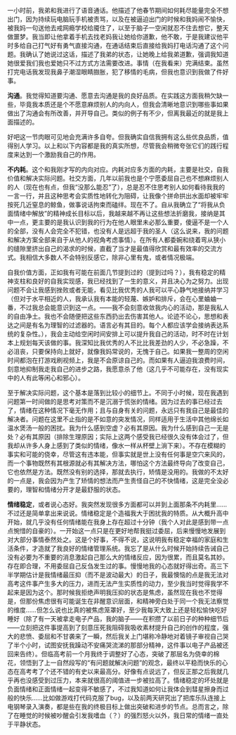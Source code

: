 一小时前，我弟和我进行了语音通话。他描述了他春节期间如何耗尽能量完全不想出门，因为持续玩电脑玩手机被责骂，以及在被逼迫出门的时候和我妈闹不愉快，被我妈一句送他去戒网瘾学校给魇住了，以至于脑子一空闲就忍不住去想它，整天做噩梦。我当即让他拿着手机去找老妈我让她给你道歉，他不敢，于是我建议他平时多给自己打气好有勇气直接沟通，在通话结束后直接给我妈打电话沟通了这个问题。我确认了她说过这话，描述了我弟的状态，让她晚上给我弟道歉，强调我知道她很爱我们我也爱她只不过方式方法需要改进。事情（在我看来）完满结束。虽然打完电话我发现我鼻子潮湿眼睛臌胀，犯了移情的毛病，但我也意识到我做了件好事。

**沟通**。我觉得知道要沟通、愿意去沟通是我的良好品质。在实践这方面我稍欠缺一些，毕竟我本质还是个不愿意麻烦别人的内向人，但我会清晰地意识到哪些事如果做出了沟通会有所改善，并开导自己。类似的例子有不少，但离我最近的就是我上面描述的。

好吧这一节肉眼可见地会充满许多自夸。但我确实自信我拥有这么些优良品质，值得别人学习。以上和以下内容都是我的真实所想，尽管我会稍微夸张它们的践行程度来达到一个激励我自己的作用。

**不内耗**。这个和我刚才写的内向对应。内耗对应多方面的内耗，主要是社交，自我价值和解决实际问题。社交方面，几年以前我也是个宁愿委屈自己也不想麻烦别人的人（现在也有点，但我“没那么能忍”了），总是忍不住思考别人如何看待我我的一言一行，并且这种思考会实质性地转化为阻碍，让我像个拼命拱出水面却被牢牢按死几近窒息的鲸鱼，做事说话拘束而磕绊。现在不了。自从我确立了“将我从负面情绪中解放”的精神成长目标以后，我越来越不再让这些想法折磨我，接纳是其中一点，更主要的是我认识到我的行为在他人眼里未必那么重要，傻逼不是一个人的全部，没有人会完全不犯错，也没有人是远超于我的圣人（这么说来，我的问题和解决方案全部来自于从他人的视角考虑事情）。在所有人都委婉和绕着弯从狭小的缝隙里挤出自己的渴求的时候，直截了当才是最值得欣赏和最有效率的交流方式。我相信大多数人不会特别反感它，除非心里有鬼，或者情况极端。

自我价值方面，正如我有可能在前面几节提到过的（提到过吗？），我有稳定的精神支柱和良好的自我实现感，我已经找到了一生的意义，并且决心为之努力。出现问题不会让我感到挫败或者无能，看见比我优秀的人我可以平心静气地接纳并学习（但对于水平相近的人，我承认我有本能的轻蔑、嫉妒和排斥，会在心里蛐蛐一番，不过我总会能意识到这一点。——我不会刻意收敛我内心的活动，那是我私人的自由净土。我也不会随便把这些东西扔出去伤害其他人。论迹不论心，思想和表达之间是有名为理智的过滤器的。语言必有其目的。每个人都应该学会接纳表达系统的复杂性。），我会主动给空闲时间安排上可以提升我自己的活动，时不时在计划本上规划每天该做的事。我深知比我优秀的人不比比我差劲的人少，不必急躁，不必沮丧，只要保持向上就好，就像我妈常说的，无愧于自己。如果我一整周的空闲时间都泡在打游戏刷视频上，我是不会原谅自己的。而如果有人逼迫我浪费时间，刻意地抑制我走我自己的进步之路，我愿意杀了他（这几乎不可能存在，没有现实中的人有此等闲心和邪心）。

至于解决实际问题，这个基本是落到比较小的细节上。不同于小时候，现在我遇到问题第一时间做的是思考对策而不是沉溺于慌张的情绪。因为过去的事已经过去了，情绪在这种情况下毫无作用；且与自身有关的问题，永远只有我自己是最佳的解决者。问题在这里不止指的是不如意的突发情况，同样适用于生活中其他绵长如温水煲汤一般的困扰。我为什么感到空虚？必有其原因。我为什么感到自己一无是处？必有其原因（排除生理原因；实际上这两个感受我已经很久没有体会过了，但我却从许多人身上感到了类似的情绪，像水一样从杯壁上淌下来）。不存在模糊的事实和可能的侥幸，尽管这有违本能，但事实就是世上没有任何事是空穴来风的，而一个事物既然有其根源就必有其解决方法，哪怕这个方法最终导向了改变自己，它也依然是方法。既然没有别的选择，那就去执行，矫情是没用的。我做的不太好的一点是，我会因为产生了矫情的想法而产生责怪自己的不快情绪，这是完全没必要的，理智和情绪分开才是最舒服的状态。

**情绪稳定**，或者说心态好。我突然发现很多方面都可以并到上面那条不内耗里……不过还是简单拿出来说说。情绪稳定是个造福我大于困扰我的特质。从大概升高中开始，就几乎没有任何情绪能在我身上存在超过十分钟（我个人对此是感到带一点点惋惜的自豪的）。一开始这一点只是在更好地帮我挺过委屈，后来慢慢地发展到对大部分事情泰然处之。这是个好事，不得不说，这说明我有稳定幸福的家庭和生活条件，才造就了我良好的情绪管理系统。我忘了是从什么时候开始持续告诫自己没有必要为不重要的消息激起自己那么大的情绪反应，因为很累，而且莫名其妙。存在即合理，不用委屈自己反刍发生过的事。慢慢地我的心态就好得出奇。高三下半学期估计是我情绪最压抑（而不是波动最大）的日子，我最懊恼的点是我无法对高考这件事产生多大的压力，进而无法产生实质性的动力，至少我当时觉得我学不起来是因为这个。那时候我拒绝声明我压抑的状态是焦虑，虽然现在我也不觉得是，但那份焦虑很有可能诞生在非醒意识层面，和精神旁白处于同一个我无法察觉的维度……但怎么说也比真的被焦虑笼罩好，至少我每天大致上还是轻松愉快吃好睡好（除了有一天被拿走电子产品，我的脑子——在积攒了以前日子的种种细节后——立刻把这件事提高到了刻意压死我阻碍我吸收素材提升自己的创作的程度，强大的悲愤、委屈和不甘袭来了一瞬，然后我关上门堪称冷静地对着镜子审视自己哭了半个小时，试图安抚我躁动不安痛哭流涕的那部分精神，这件事以电子产品被还回来告终）。但临高考前一个月我终于调整好了心态，突破了那层名为侥幸的棉花，领悟到了上一自然段写的“有问题就解决问题”的观念，最终以平稳而快乐的心态在高考考了个还不错的有史以来最高分。好像有点说远了，但反正那之后我就几乎再也没感受到过压力，本来就很高的阈值进一步被拉高了。情绪稳定的坏处就是负面情绪和正面情绪一起变得不敏感了，不过我知道如何让我体会到彗星擦身而过般的快乐……比如做游戏打代码克服了bug，以及前两天研究出了把库乐队连接上电钢琴录入演奏，都是些在我的终极目标上做出突破和进步的节点。总而言之，除了在睡觉的时候被吵醒会引发我嗜血（？）的强烈怒火以外，我日常的情绪一直处于平静状态。